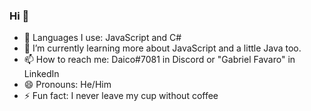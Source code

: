 ### Hi 👋

- 🔭 Languages I use: JavaScript and C#
- 🌱 I’m currently learning more about JavaScript and a little Java too.
- 📫 How to reach me: Daico#7081 in Discord or "Gabriel Favaro" in LinkedIn
- 😄 Pronouns: He/Him
- ⚡ Fun fact: I never leave my cup without coffee
